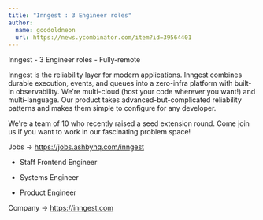 ```yaml
---
title: "Inngest : 3 Engineer roles"
author:
  name: goodoldneon
  url: https://news.ycombinator.com/item?id=39564401
---
```

Inngest - 3 Engineer roles - Fully-remote

Inngest is the reliability layer for modern applications. Inngest combines durable execution, events, and queues into a zero-infra platform with built-in observability. We&#x27;re multi-cloud (host your code wherever you want!) and multi-language. Our product takes advanced-but-complicated reliability patterns and makes them simple to configure for any developer.

We&#x27;re a team of 10 who recently raised a seed extension round. Come join us if you want to work in our fascinating problem space!

Jobs -&gt; <a href="https:&#x2F;&#x2F;jobs.ashbyhq.com&#x2F;inngest">https:&#x2F;&#x2F;jobs.ashbyhq.com&#x2F;inngest</a>

- Staff Frontend Engineer

- Systems Engineer

- Product Engineer

Company -&gt; <a href="https:&#x2F;&#x2F;inngest.com" rel="nofollow">https:&#x2F;&#x2F;inngest.com</a>

